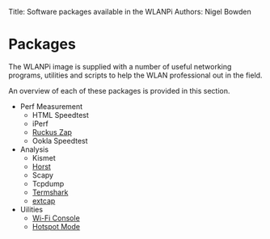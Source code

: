 Title: Software packages available in the WLANPi
Authors: Nigel Bowden

# Packages

The WLANPi image is supplied with a number of useful networking programs, utilities and scripts to help the WLAN professional out in the field.

An overview of each of these packages is provided in this section.

- Perf Measurement
    - HTML Speedtest
    - iPerf
    - [Ruckus Zap][zap]
    - Ookla Speedtest
- Analysis
    - Kismet
    - [Horst][horst]
    - Scapy
    - Tcpdump
    - [Termshark][termshark]
    - [extcap][extcap]
- Uilities
    - [Wi-Fi Console][wifi_console]
    - [Hotspot Mode][hotspot]


<!-- Link list -->
[wifi_console]: pkg_util_wconsole.md
[termshark]: pkg_analysis_termshark.md
[hotspot]: pkg_util_hotspot.md
[extcap]: pkg_analysis_extcap.md
[zap]: pkg_perf_zap.md
[horst]: pkg_analysis_horst.md

